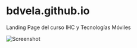 # bdvela.github.io
Landing Page del curso IHC y Tecnologías Móviles

![Screenshot](creenshot-landingpage.png)

